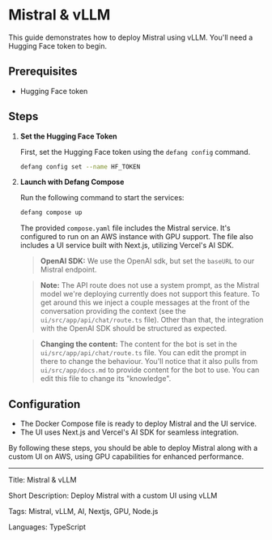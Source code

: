 # Mistral & vLLM

This guide demonstrates how to deploy Mistral using vLLM. You'll need a Hugging Face token to begin.

## Prerequisites

- Hugging Face token

## Steps

1. **Set the Hugging Face Token**

   First, set the Hugging Face token using the `defang config` command.

   ```bash
   defang config set --name HF_TOKEN
   ```

2. **Launch with Defang Compose**

   Run the following command to start the services:

   ```bash
   defang compose up
   ```

   The provided `compose.yaml` file includes the Mistral service. It's configured to run on an AWS instance with GPU support. The file also includes a UI service built with Next.js, utilizing Vercel's AI SDK.

   > **OpenAI SDK:** We use the OpenAI sdk, but set the `baseURL` to our Mistral endpoint.

   > **Note:** The API route does not use a system prompt, as the Mistral model we're deploying currently does not support this feature. To get around this we inject a couple messages at the front of the conversation providing the context (see the `ui/src/app/api/chat/route.ts` file). Other than that, the integration with the OpenAI SDK should be structured as expected.

   > **Changing the content:** The content for the bot is set in the `ui/src/app/api/chat/route.ts` file. You can edit the prompt in there to change the behaviour. You'll notice that it also pulls from `ui/src/app/docs.md` to provide content for the bot to use. You can edit this file to change its "knowledge".

## Configuration

- The Docker Compose file is ready to deploy Mistral and the UI service.
- The UI uses Next.js and Vercel's AI SDK for seamless integration.

By following these steps, you should be able to deploy Mistral along with a custom UI on AWS, using GPU capabilities for enhanced performance.

---

Title: Mistral & vLLM

Short Description: Deploy Mistral with a custom UI using vLLM

Tags: Mistral, vLLM, AI, Nextjs, GPU, Node.js

Languages: TypeScript
